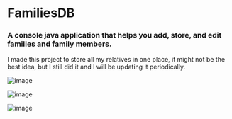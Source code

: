 # FamiliesDB
### A console java application that helps you add, store, and edit families and family members.
I made this project to store all my relatives in one place,
it might not be the best idea, but I still did it and I will be updating it periodically.

![image](https://github.com/ivoidable/FamiliesDB-master/assets/103640816/5866363d-0756-4f16-9696-65923939bf7d)

![image](https://github.com/ivoidable/FamiliesDB-master/assets/103640816/a6099429-8733-4e3b-9a05-58ea46d05ae1)

![image](https://github.com/ivoidable/FamiliesDB-master/assets/103640816/b87893c1-d827-4f83-8a04-d6597aba0bc7)
